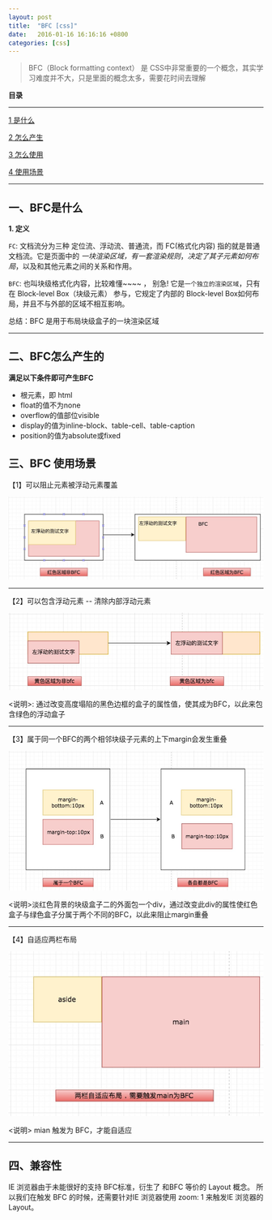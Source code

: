 ```yaml
---
layout: post
title:  "BFC [css]"
date:   2016-01-16 16:16:16 +0800
categories: [css]
---
```

> BFC（Block formatting context） 是 CSS中非常重要的一个概念，其实学习难度并不大，只是里面的概念太多，需要花时间去理解

**目录**

---

[1 是什么](#一bfc是什么)

[2 怎么产生](#二bfc怎么产生的)

[3 怎么使用](#三bfc-使用场景)

[4 使用场景](#)

---



## 一、BFC是什么

**1. 定义**

`FC`: 文档流分为三种 定位流、浮动流、普通流，而 FC(格式化内容) 指的就是普通文档流。它是页面中的 *一块渲染区域，有一套渲染规则*，*决定了其子元素如何布局*，以及和其他元素之间的关系和作用。

`BFC`: 也叫块级格式化内容，比较难懂~~~~ ， 别急! 它是`一个独立的渲染区域`，只有在 Block-level Box（块级元素） 参与，它规定了内部的 Block-level Box如何布局，并且不与外部的区域不相互影响。

总结：BFC 是用于布局块级盒子的一块渲染区域

---

## 二、BFC怎么产生的

**满足以下条件即可产生BFC**

- 根元素，即 html
- float的值不为none
- overflow的值部位visible
- display的值为inline-block、table-cell、table-caption
- position的值为absolute或fixed


## 三、BFC 使用场景



【1】可以阻止元素被浮动元素覆盖

![](/static/img/2017/bfc/1.png)

---



【2】可以包含浮动元素 -- 清除内部浮动元素

![](/static/img/2017/bfc/2.png)

<说明>: 通过改变高度塌陷的黑色边框的盒子的属性值，使其成为BFC，以此来包含绿色的浮动盒子

---


【3】属于同一个BFC的两个相邻块级子元素的上下margin会发生重叠

![](/static/img/2017/bfc/3.png)

<说明>淡红色背景的块级盒子二的外面包一个div，通过改变此div的属性使红色盒子与绿色盒子分属于两个不同的BFC，以此来阻止margin重叠

---

【4】自适应两栏布局

![](/static/img/2017/bfc/4.png)

<说明> mian 触发为 BFC，才能自适应

---

## 四、兼容性

IE 浏览器由于未能很好的支持 BFC标准，衍生了 和BFC 等价的 Layout 概念。 所以我们在触发 BFC 的时候，还需要针对IE 浏览器使用 zoom: 1 来触发IE 浏览器的 Layout。













